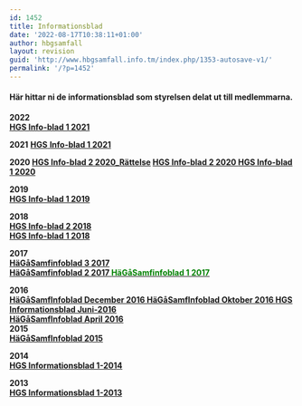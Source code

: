 ```yaml
---
id: 1452
title: Informationsblad
date: '2022-08-17T10:38:11+01:00'
author: hbgsamfall
layout: revision
guid: 'http://www.hbgsamfall.info.tm/index.php/1353-autosave-v1/'
permalink: '/?p=1452'
---
```


#### Här hittar ni de informationsblad som styrelsen delat ut till medlemmarna.

**2022  
[HGS Info-blad 1 2021](/wp-content/uploads/2022/08/HGS-Info-blad-1-2022_v3.pdf)**

**2021** [**HGS** **Info-blad 1 2021**](/wp-content/uploads/2021/08/HGS-Info-blad-1-2021.pdf)

**2020 [HGS Info-blad 2 2020\_Rättelse](/wp-content/uploads/2021/01/HGS-Info-blad-2-2020_Rattelse.pdf) [HGS Info-blad 2 2020 ](/wp-content/uploads/2020/11/HGS-Info-blad-2-2020.pdf) [HGS Info-blad 1 2020](/wp-content/uploads/2020/07/HGS-Info-blad-1-2020.pdf)**

**2019  
[HGS Info-blad 1 2019](/wp-content/uploads/2019/11/HGS-Info-blad-1-2019.pdf)**

**2018  
[HGS Info-blad 2 2018](/wp-content/uploads/2018/11/HGS-Info-blad-2-2018.pdf)**  
**[HGS Info-blad 1 2018](/wp-content/uploads/2018/05/HGS-Info-blad-1-2018.pdf)**

**2017  
[HäGåSamfinfoblad 3 2017](/wp-content/uploads/2017/09/HGS-Info-blad-3-2017.pdf)  
[HäGåSamfinfoblad 2 2017  ](/wp-content/uploads/2017/05/HäGåSamginfoblad-2-2017.pdf)[<span style="color: #008000;">HäGåSamfinfoblad 1 2017</span>](/wp-content/uploads/2017/02/HGS-Info-blad-1-2017_OJ.pdf)**

**2016  
[HäGåSamfInfoblad December 2016  ](/wp-content/uploads/2016/12/HäGåSamfInfoblad-December-2016.pdf)[HäGåSamfInfoblad Oktober 2016  ](/wp-content/uploads/2016/10/HäGåSamfInfoblad-Oktober-2016.pdf)[HGS Informationsblad Juni-2016](/wp-content/uploads/2016/07/HGS-Informationsblad-Juni-2016.pdf)**  
**[HäGåSamfInfoblad April 2016](/wp-content/uploads/2016/05/HäGåSamfInfoblad-April-2016.pdf)**  
**[  ](/wp-content/uploads/2016/07/HGS-Informationsblad-Juni-2016.pdf)2015  
[HäGåSamfInfoblad 2015](/wp-content/uploads/2016/05/HäGåSamfInfoblad-2015.pdf)**

**2014  
[HGS Informationsblad 1-2014](http://admin.hbgsamfall.win/wp-content/uploads/2014/04/HGS-Informationsblad-1-2014.pdf)**

**2013**  
**[HGS Informationsblad 1-2013](http://admin.hbgsamfall.win/wp-content/uploads/2014/04/HGS-Informationsblad-1-2013.pdf)**